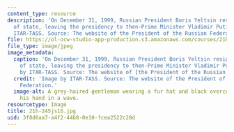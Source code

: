 ```yaml
---
content_type: resource
description: 'On December 31, 1999, Russian President Boris Yeltsin resigned as head
  of state, leaving the presidency to then-Prime Minister Vladimir Putin. Image by
  ITAR-TASS. Source: The website of the President of the Russian Federation.'
file: https://ol-ocw-studio-app-production.s3.amazonaws.com/courses/21h-245j-soviet-and-post-soviet-politics-and-society-1917-to-the-present-spring-2016/3f8d6aa7a4f244b80e10fcea2522c28d_21h-245js16.jpg
file_type: image/jpeg
image_metadata:
  caption: 'On December 31, 1999, Russian President Boris Yeltsin resigned as head
    of state, leaving the presidency to then-Prime Minister Vladimir Putin. (Image
    by ITAR-TASS. Source: The website of [the President of the Russian Federation](http://en.kremlin.ru/).)'
  credit: 'Image by ITAR-TASS. Source: The website of the President of the Russian
    Federation.'
  image-alt: A grey-haired gentleman wearing a fur hat and black overcoat, raises
    his hand in a wave.
resourcetype: Image
title: 21h-245js16.jpg
uid: 3f8d6aa7-a4f2-44b8-0e10-fcea2522c28d
---
```

